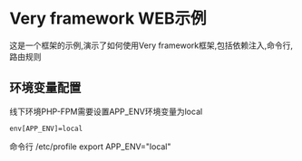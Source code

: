 # Very framework WEB示例

这是一个框架的示例,演示了如何使用Very framework框架,包括依赖注入,命令行,路由规则

## 环境变量配置

线下环境PHP-FPM需要设置APP_ENV环境变量为local
```
env[APP_ENV]=local
```

命令行
/etc/profile
export APP_ENV="local"